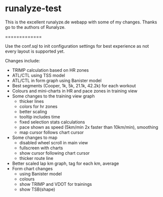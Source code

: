 runalyze-test
=============

This is the excellent runalyze.de webapp with some of my changes.
Thanks go to the authors of Runalyze.

=============

Use the conf.sql to init configuration settings for best experience as not every layout is supported yet.

Changes include:

- TRIMP calculation based on HR zones
- ATL/CTL using TSS model
- ATL/CTL in form graph using Banister model
- Best segments (Cooper, 1k, 5k, 21.1k, 42.2k) for each workout
- Colours and mini-charts in HR and pace zones in training view
- Some changes to the training view graph
  - thicker lines
  - colors for hr zones
  - better scaling
  - tooltip includes time
  - fixed selection stats calculations
  - pace shown as speed (5km/min 2x faster than 10km/min), smoothing
  - map cursor follows chart cursor
- Some changes to map
  - disabled wheel scroll in main view
  - fullscreen with charts
  - show cursor following chart cursor
  - thicker route line
- Better scaled lap km graph, tag for each km, average
- Form chart changes
  - using Banister model
  - colours
  - show TRIMP and VDOT for trainings
  - show TSB(shape)
